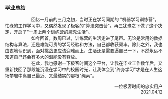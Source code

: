 ### 毕业总结

&emsp;&emsp;&emsp;&emsp;&emsp;&emsp;回忆一月前的三月之初，当时正在学习同期的
"机器学习训练营"，忙碌的工作学习中，又偶然发现了极客的"算法突击营"。再三犹豫之下做了这个决定，开启了"一周上两个训练营的魔鬼生活"。<br>
&emsp;&emsp;&emsp;&emsp;&emsp;&emsp;如今回首，数周已过，训练营的生活走进了尾声。无论是常用的数据结构与算法，还是难能可贵的学习经验和方法，自己都收获颇丰。除此之外，我也由衷地认识到，面对挑战更应该迎难而上，生活还是需要逼自己一下，不然永远不知道自己还会有多大的潜能没有释放。<br>
&emsp;&emsp;&emsp;&emsp;&emsp;&emsp;在此，我也感谢一下极客时间这个平台，让我在毕业工作数年后，又重新找回了那段能沉浸在学习中的校园时光，让我体会到"终身学习"才是在人生这场攀岩中离自己最近、又最结实的那根"绳索"。

<div align="right">一位极客时间的忠实用户</div> 
<div align="right">2021.04.12</div>